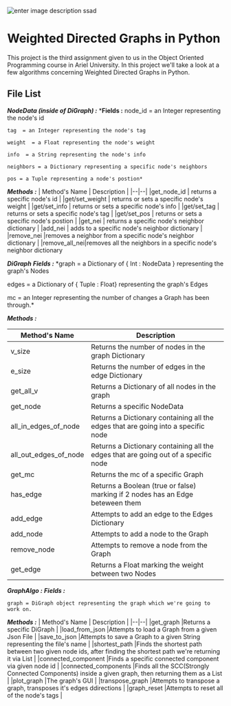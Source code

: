 ![enter image description ssad](https://sites.google.com/a/afridar.ort.org.il/python/_/rsrc/1563114502427/home/python.jpg)
# Weighted Directed Graphs in Python
This project is the third assignment given to us in the Object Oriented Programming course in Ariel University.
In this project we'll take a look at a few algorithms concerning Weighted Directed Graphs in Python.

## File List

***NodeData (inside of DiGraph) :***
	***Fields :**
	node_id = an Integer representing the node's id
	
	tag  = an Integer representing the node's tag
	
	weight  = a Float representing the node's weight
	
	info  = a String representing the node's info
	
	neighbors = a Dictionary representing a specific node's neighbors
	
	pos = a Tuple representing a node's postion*
	
***Methods :***	
| Method's Name | Description |
|--|--|
|get_node_id  | returns a specific node's id  |
|get/set_weight | returns or sets a specific node's weight |
|get/set_info  | returns or sets a specific node's info |
|get/set_tag  | returns or sets a specific node's tag  |
|get/set_pos |	returns or sets a specific node's postion  |
|get_nei  | returns a specific node's neighbor dictionary |
|add_nei  | adds to a specific node's neighbor dictionary  |
|remove_nei  |removes a neighbor from a specific node's neighbor dictionary |
|remove_all_nei|removes all the neighbors in a specific node's neighbor dictionary

***DiGraph***
***Fields :***
*graph =  a Dictionary of  { Int : NodeData }  representing the graph's Nodes

edges = a Dictionary of { Tuple : Float}  representing the graph's Edges

mc = an Integer representing the number of changes a Graph has been through.*

***Methods :***

| Method's Name | Description |
|--|--|
| v_size |Returns the number of nodes in the graph Dictionary  |
| e_size |Returns the number of edges in the edge Dictionary  |
| get_all_v |Returns a Dictionary of all nodes in the graph  |
| get_node |Returns a specific NodeData  |
| all_in_edges_of_node |Returns a Dictionary containing all the edges that are going into a specific node  |
| all_out_edges_of_node |Returns a Dictionary containing all the edges that are going out of a specific node  |
| get_mc |Returns the mc of a specific Graph  |
| has_edge |Returns a Boolean (true or false) marking if 2 nodes has an Edge beteween them  |
| add_edge |Attempts to add an edge to the Edges Dictionary  |
| add_node |Attempts to add a node to the Graph|
| remove_node |Attempts to remove a node from the Graph  |
| get_edge|Returns a Float marking the weight between two Nodes  |

***GraphAlgo :***
***Fields :***

	graph = DiGraph object representing the graph which we're going to work on.

***Methods :***
| Method's Name | Description |
|--|--|
|get_graph  |Returns a specific DiGraph  |
|load_from_json  |Attempts to load a Graph from a given Json File  |
|save_to_json  |Attempts to save a Graph to a given String representing the file's name  |
|shortest_path  |Finds the shortest path between two given node ids, after finding the shortest path we're returning it via List  |
|connected_component  |Finds a specific connected component via given node id  |
|connected_components  |Finds all the SCC(Strongly Connected Components) inside a given graph, then returning them as a List  |
|plot_graph  |The graph's GUI  |
|transpose_graph  |Attempts to transpose a graph, transposes it's edges ddirections  |
|graph_reset  |Attempts to reset all of the node's tags |





